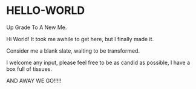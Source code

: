 # HELLO-WORLD

Up Grade To A New Me.

Hi World! It took me awhile to get here, but I finally made it.

Consider me a blank slate, waiting to be transformed.

I welcome any input, please feel free to be as candid as possible, I have a box full of tissues.

AND AWAY WE GO!!!!!
